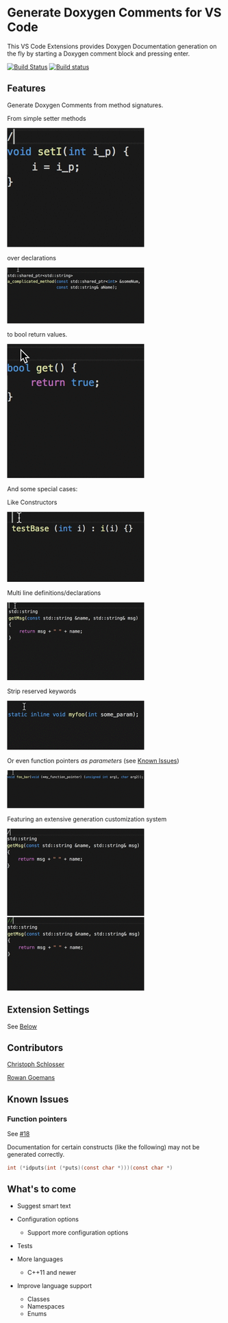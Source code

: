 # Generate Doxygen Comments for VS Code

This VS Code Extensions provides Doxygen Documentation generation on the fly by starting a Doxygen comment block and pressing enter.

[![Build Status](https://travis-ci.org/christophschlosser/doxdocgen.svg?branch=master)](https://travis-ci.org/christophschlosser/doxdocgen)
[![Build status](https://ci.appveyor.com/api/projects/status/4h84071p9tv0y9r6?svg=true)](https://ci.appveyor.com/project/christophschlosser/doxdocgen)

## Features

Generate Doxygen Comments from method signatures.

From simple setter methods

![Simple Parameter](images/param_simple.gif)

over declarations

![Declaration](images/declaration.gif)

to bool return values.

![Bool return val](images/bool.gif)

And some special cases:

Like Constructors

![Constructor](images/ctor.gif)

Multi line definitions/declarations

![method](images/method.gif)

Strip reserved keywords

![keywords](images/keywords.gif)

Or even function pointers *as parameters* (see [Known Issues](#function-pointers))

![func_ptr](images/function_ptr.gif)

Featuring an extensive generation customization system

![options](images/options.gif)
![xml options](images/opts-xml.gif)


## Extension Settings

See [Below](#whats-to-come)

## Contributors

[Christoph Schlosser](https://github.com/christophschlosser)

[Rowan Goemans](https://github.com/rowanG077)

## Known Issues

### Function pointers

See [#18](https://github.com/christophschlosser/doxdocgen/issues/18)

Documentation for certain constructs (like the following) may not be generated correctly.

```C
int (*idputs(int (*puts)(const char *)))(const char *)
```

## What's to come

* Suggest smart text

* Configuration options
  * Support more configuration options

* Tests

* More languages
  * C++11 and newer

* Improve language support
  * Classes
  * Namespaces
  * Enums

